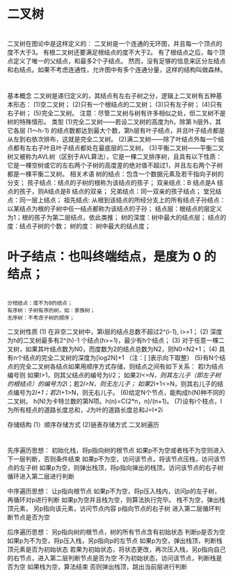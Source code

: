 # 二叉树

#
二叉树在图论中是这样定义的：
	二叉树是一个连通的无环图，并且每一个顶点的度不大于3。
	有根二叉树还要满足根结点的度不大于2。
	有了根结点之后，每个顶点定义了唯一的父结点，和最多2个子结点。
	然而，没有足够的信息来区分左结点和右结点。如果不考虑连通性，允许图中有多个连通分量，这样的结构叫做森林。
#	
基本概念
	二叉树是递归定义的，其结点有左右子树之分，逻辑上二叉树有五种基本形态：
		(1)空二叉树；
		(2)只有一个根结点的二叉树；
		(3)只有左子树；
		(4)只有右子树；
		(5)完全二叉树。
		注意：尽管二叉树与树有许多相似之处，但二叉树不是树的特殊情形。
类型
	(1)完全二叉树——若设二叉树的高度为h，除第 h层外，其它各层 (1～h-1) 的结点数都达到最大个数，第h层有叶子结点，并且叶子结点都是从左到右依次排布，这就是完全二叉树。
	(2)满二叉树——除了叶结点外每一个结点都有左右子叶且叶子结点都处在最底层的二叉树。
	(3)平衡二叉树——平衡二叉树又被称为AVL树（区别于AVL算法），它是一棵二叉排序树，且具有以下性质：它是一棵空树或它的左右两个子树的高度差的绝对值不超过1，并且左右两个子树都是一棵平衡二叉树。
相关术语
	树的结点：包含一个数据元素及若干指向子树的分支；
	孩子结点：结点的子树的根称为该结点的孩子；
	双亲结点：B 结点是A 结点的孩子，则A结点是B 结点的双亲；
	兄弟结点：同一双亲的孩子结点； 堂兄结点：同一层上结点；
	祖先结点: 从根到该结点的所经分支上的所有结点子孙结点：以某结点为根的子树中任一结点都称为该结点的子孙；
	结点层：根结点的层定义为1；根的孩子为第二层结点，依此类推；
	树的深度：树中最大的结点层；
	结点的度：结点子树的个数；
	树的度： 树中最大的结点度；
#	叶子结点：也叫终端结点，是度为 0 的结点；
#
	分枝结点：度不为0的结点；
	有序树：子树有序的树，如：家族树；
	无序树：不考虑子树的顺序；
二叉树性质
	(1) 在非空二叉树中，第i层的结点总数不超过2^(i-1), i>=1；
	(2) 深度为h的二叉树最多有2^(h)-1 个结点(h>=1)，最少有h个结点；
	(3) 对于任意一棵二叉树，如果其叶结点数为N0，而度数为2的结点总数为N2，则N0=N2+1；
	(4) 具有n个结点的完全二叉树的深度为[log2N]+1  （注：[ ]表示向下取整）
	(5)有N个结点的完全二叉树各结点如果用顺序方式存储，则结点之间有如下关系：
		若I为结点编号则 如果I>1，则其父结点的编号为I/2；
		如果2*I<=N，则其左儿子（即左子树的根结点）的编号为2*I；若2*I>N，则无左儿子；
		如果2*I+1<=N，则其右儿子的结点编号为2*I+1；若2*I+1>N，则无右儿子。
	(6)给定N个节点，能构成h(N)种不同的二叉树。 h(N)为卡特兰数的第N项。h(n)=C(2*n，n)/(n+1)。
	(7)设有i个枝点，I为所有枝点的道路长度总和，J为叶的道路长度总和J=I+2i 
	
	
存储结构
	(1）顺序存储方式
	(2)链表存储方式
二叉树遍历
#
先序遍历思想：
	初始化栈，将p指向树的根节点
	如果p不为空或者栈不为空则进入下一层判断，否则条件结束
		如果p不为空，访问该节点，将该节点压栈，访问该节点的左子树
		如果p为空，则弹出栈顶，将p指向弹出的栈顶，访问该节点的右子树
	循环进入第二层进行判断
	
中序遍历思想：
	让p指向根节点
	如果p不为空，将p压入栈内，访问p的左子树，再循环对p进行判断
	如果p为空并且栈为空，则算法执行完毕。
		栈不为空，弹出栈顶元素， 另p指向该元素，访问节点内容
		p指向节点的右子树
	进入第二层循环判断节点是否为空
	
后序遍历思想：
	另p指向树的根节点，树的所有节点含有初始状态
	判断p是否为空 
		如果p为不为空，将p压入栈，另p指向p的左节点
		如果p为空，弹出栈顶，判断栈顶元素是否为初始状态 
			若果为初始状态，将状态更改，再次压入栈，另p指向自己的右节点，进入第二层判断节点是否为空
			不为初始状态，访问该节点，判断栈是否为空 
				如果栈为空，算法结束
				否则弹出栈顶，跳出当前层进行判断














